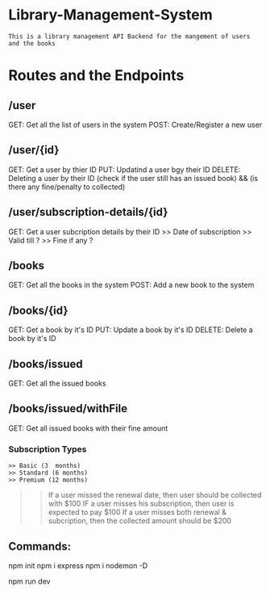 # Library-Management-System

    This is a library management API Backend for the mangement of users and the books

# Routes and the Endpoints

## /user
GET:  Get all the list of users in the system
POST: Create/Register a new user

##  /user/{id}
GET: Get a user by thier ID
PUT: Updatind a user bgy their ID
DELETE: Deleting a user by their ID (check if the user still  has an issued book) && (is there any fine/penalty to collected)

## /user/subscription-details/{id}
GET: Get a user subcription details by their ID
    >> Date of subscription
    >> Valid till ?
    >> Fine if any ?

## /books
GET: Get all the books in the system
POST: Add a new book to the system

## /books/{id}
GET: Get a book by it's ID
PUT: Update a book by it's ID
DELETE: Delete a book by it's ID

## /books/issued
GET: Get all the issued books

## /books/issued/withFile
GET: Get all issued books with their fine amount

### Subscription Types
    >> Basic (3  months)
    >> Standard (6 months)
    >> Premium (12 months)

>> If a user missed the renewal date, then user should be collected with $100
>> IF a user misses his subscription, then user  is expected to pay $100
>> If  a user misses both renewal & subcription, then the collected amount should be $200

##  Commands:
npm init
npm i express
npm i nodemon -D

npm run dev